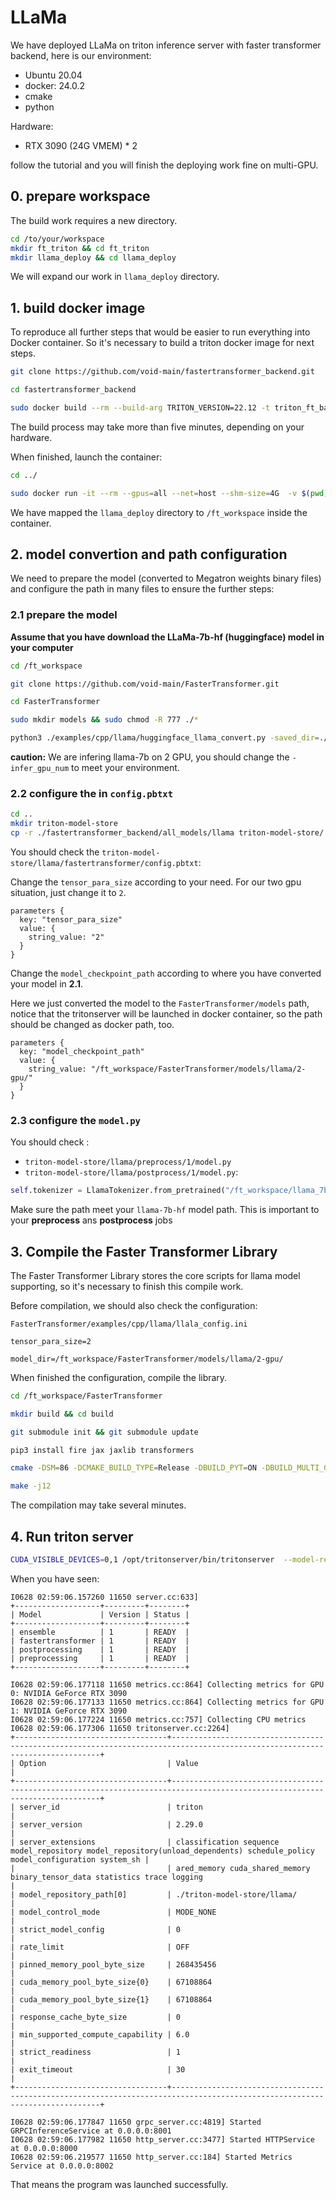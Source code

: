 # LLaMa 

We have deployed LLaMa on triton inference server with faster transformer backend, here is our environment:

+ Ubuntu 20.04
+ docker: 24.0.2
+ cmake
+ python

Hardware:
+ RTX 3090 (24G VMEM) * 2

follow the tutorial and you will finish the deploying work fine on multi-GPU.

## 0. prepare workspace
The build work requires a new directory.

```bash
cd /to/your/workspace
mkdir ft_triton && cd ft_triton
mkdir llama_deploy && cd llama_deploy
```

We will expand our work in `llama_deploy` directory.

## 1. build docker image
To reproduce all further steps that would be easier to run everything into Docker container. So it's necessary to build a triton docker image for next steps.

```bash
git clone https://github.com/void-main/fastertransformer_backend.git

cd fastertransformer_backend

sudo docker build --rm --build-arg TRITON_VERSION=22.12 -t triton_ft_backend:22.12 -f docker/Dockerfile .
```

The build process may take more than five minutes, depending on your hardware.

When finished, launch the container:

```bash
cd ../

sudo docker run -it --rm --gpus=all --net=host --shm-size=4G  -v $(pwd):/ft_workspace -p8888:8888 -p8000:8000 -p8001:8001 -p8002:8002 triton_ft_backend:22.12 bash 
```

We have mapped the `llama_deploy` directory to `/ft_workspace` inside the container.

## 2. model convertion and path configuration

We need to prepare the model (converted to Megatron weights binary files) and configure the path in many files to ensure the further steps:

### 2.1 prepare the model

__Assume that you have download the LLaMa-7b-hf (huggingface) model in your computer__

```bash
cd /ft_workspace

git clone https://github.com/void-main/FasterTransformer.git

cd FasterTransformer

sudo mkdir models && sudo chmod -R 777 ./*

python3 ./examples/cpp/llama/huggingface_llama_convert.py -saved_dir=./models/llama -in_file=/your/path/to/llama-7b-hf -infer_gpu_num=2 -weight_data_type=fp16 -model_name=llama
```

**caution:** We are infering llama-7b on 2 GPU, you should change the `-infer_gpu_num` to meet your environment.

### 2.2 configure the in `config.pbtxt`

```bash
cd ..
mkdir triton-model-store
cp -r ./fastertransformer_backend/all_models/llama triton-model-store/
```

You should check the `triton-model-store/llama/fastertransformer/config.pbtxt`:

Change the `tensor_para_size` according to your need. For our two gpu situation, just change it to `2`.

```
parameters {
  key: "tensor_para_size"
  value: {
    string_value: "2"
  }
}
```

Change the `model_checkpoint_path` according to where you have converted your model in **2.1**.

Here we just converted the model to the `FasterTransformer/models` path, notice that the tritonserver will be launched in docker container, so the path should be changed as docker path, too. 

```
parameters {
  key: "model_checkpoint_path"
  value: {
    string_value: "/ft_workspace/FasterTransformer/models/llama/2-gpu/"
  }
}
```

### 2.3 configure the `model.py` 

You should check :
+ `triton-model-store/llama/preprocess/1/model.py` 
+ `triton-model-store/llama/postprocess/1/model.py`:

```python
self.tokenizer = LlamaTokenizer.from_pretrained("/ft_workspace/llama_7b_hf")
```

Make sure the path meet your `llama-7b-hf` model path. This is important to your **preprocess** ans **postprocess** jobs

## 3. Compile the Faster Transformer Library

The Faster Transformer Library stores the core scripts for llama model supporting, so it's necessary to finish this compile work.

Before compilation, we should also check the configuration:

`FasterTransformer/examples/cpp/llama/llala_config.ini`

```
tensor_para_size=2

model_dir=/ft_workspace/FasterTransformer/models/llama/2-gpu/
```

When finished the configuration, compile the library.

```bash
cd /ft_workspace/FasterTransformer

mkdir build && cd build

git submodule init && git submodule update

pip3 install fire jax jaxlib transformers

cmake -DSM=86 -DCMAKE_BUILD_TYPE=Release -DBUILD_PYT=ON -DBUILD_MULTI_GPU=ON -D PYTHON_PATH=/usr/bin/python3 ..

make -j12
```

The compilation may take several minutes.

## 4. Run triton server

```bash
CUDA_VISIBLE_DEVICES=0,1 /opt/tritonserver/bin/tritonserver  --model-repository=./triton-model-store/llama/
```

When you have seen:

```
I0628 02:59:06.157260 11650 server.cc:633] 
+-------------------+---------+--------+
| Model             | Version | Status |
+-------------------+---------+--------+
| ensemble          | 1       | READY  |
| fastertransformer | 1       | READY  |
| postprocessing    | 1       | READY  |
| preprocessing     | 1       | READY  |
+-------------------+---------+--------+

I0628 02:59:06.177118 11650 metrics.cc:864] Collecting metrics for GPU 0: NVIDIA GeForce RTX 3090
I0628 02:59:06.177133 11650 metrics.cc:864] Collecting metrics for GPU 1: NVIDIA GeForce RTX 3090
I0628 02:59:06.177224 11650 metrics.cc:757] Collecting CPU metrics
I0628 02:59:06.177306 11650 tritonserver.cc:2264] 
+----------------------------------+----------------------------------------------------------------------------------------------------------------------------+
| Option                           | Value                                                                                                                      |
+----------------------------------+----------------------------------------------------------------------------------------------------------------------------+
| server_id                        | triton                                                                                                                     |
| server_version                   | 2.29.0                                                                                                                     |
| server_extensions                | classification sequence model_repository model_repository(unload_dependents) schedule_policy model_configuration system_sh |
|                                  | ared_memory cuda_shared_memory binary_tensor_data statistics trace logging                                                 |
| model_repository_path[0]         | ./triton-model-store/llama/                                                                                                |
| model_control_mode               | MODE_NONE                                                                                                                  |
| strict_model_config              | 0                                                                                                                          |
| rate_limit                       | OFF                                                                                                                        |
| pinned_memory_pool_byte_size     | 268435456                                                                                                                  |
| cuda_memory_pool_byte_size{0}    | 67108864                                                                                                                   |
| cuda_memory_pool_byte_size{1}    | 67108864                                                                                                                   |
| response_cache_byte_size         | 0                                                                                                                          |
| min_supported_compute_capability | 6.0                                                                                                                        |
| strict_readiness                 | 1                                                                                                                          |
| exit_timeout                     | 30                                                                                                                         |
+----------------------------------+----------------------------------------------------------------------------------------------------------------------------+

I0628 02:59:06.177847 11650 grpc_server.cc:4819] Started GRPCInferenceService at 0.0.0.0:8001
I0628 02:59:06.177982 11650 http_server.cc:3477] Started HTTPService at 0.0.0.0:8000
I0628 02:59:06.219577 11650 http_server.cc:184] Started Metrics Service at 0.0.0.0:8002
```

That means the program was launched successfully.